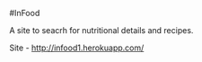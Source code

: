#InFood

A site to seacrh for nutritional details and recipes.

Site - http://infood1.herokuapp.com/
